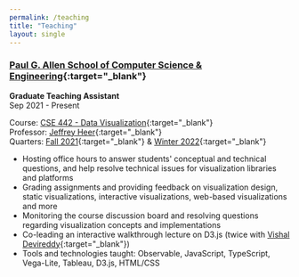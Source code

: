 ```yaml
---
permalink: /teaching
title: "Teaching"
layout: single
---
```

### [Paul G. Allen School of Computer Science & Engineering](http://cs.washington.edu/){:target="_blank"}
**Graduate Teaching Assistant**\
Sep 2021 - Present

Course: [CSE 442 - Data Visualization](https://courses.cs.washington.edu/courses/cse442/){:target="_blank"}\
Professor: [Jeffrey Heer](https://homes.cs.washington.edu/~jheer/){:target="_blank"}\
Quarters: [Fall 2021](https://courses.cs.washington.edu/courses/cse442/21au/){:target="_blank"} & [Winter 2022](https://courses.cs.washington.edu/courses/cse442/22wi/){:target="_blank"}
- Hosting office hours to answer students' conceptual and technical questions, and help resolve technical issues for visualization libraries and platforms
- Grading assignments and providing feedback on visualization design, static visualizations, interactive visualizations, web-based visualizations and more
- Monitoring the course discussion board and resolving questions regarding visualization concepts and implementations
- Co-leading an interactive walkthrough lecture on D3.js (twice with [Vishal Devireddy](https://vishald.com/){:target="_blank"})
- Tools and technologies taught: Observable, JavaScript, TypeScript, Vega-Lite, Tableau, D3.js, HTML/CSS